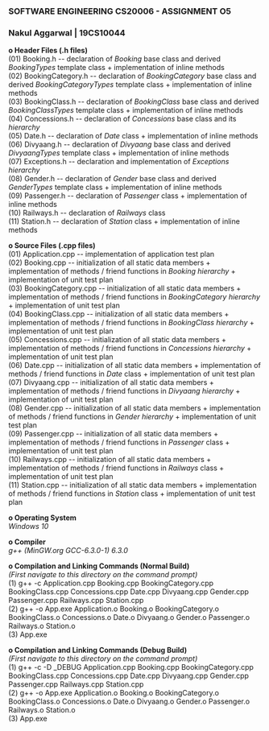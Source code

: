 
### SOFTWARE ENGINEERING CS20006 - ASSIGNMENT O5
### Nakul Aggarwal  |   19CS10044

**o   Header Files (.h files)** <br>
(01) Booking.h  --  declaration of *Booking* base class and derived *BookingTypes* template class + implementation of inline methods <br>
(02) BookingCategory.h  --  declaration of *BookingCategory* base class and derived *BookingCategoryTypes* template class + implementation of inline methods <br>
(03) BookingClass.h  --  declaration of *BookingClass* base class and derived *BookingClassTypes* template class + implementation of inline methods <br>
(04) Concessions.h  --  declaration of *Concessions* base class and its *hierarchy* <br>
(05) Date.h  --  declaration of *Date* class + implementation of inline methods <br>
(06) Divyaang.h  --  declaration of *Divyaang* base class and derived *DivyaangTypes* template class + implementation of inline methods <br>
(07) Exceptions.h  --  declaration and implementation of *Exceptions hierarchy* <br>
(08) Gender.h  --  declaration of *Gender* base class and derived *GenderTypes* template class + implementation of inline methods <br>
(09) Passenger.h  --  declaration of *Passenger* class + implementation of inline methods <br>
(10) Railways.h  --  declaration of *Railways* class <br>
(11) Station.h  --  declaration of *Station* class + implementation of inline methods

**o   Source Files (.cpp files)** <br>
(01) Application.cpp  --  implementation of application test plan <br>
(02) Booking.cpp  --  initialization of all static data members + implementation of methods / friend functions in *Booking hierarchy* + implementation of unit test plan <br>
(03) BookingCategory.cpp  --  initialization of all static data members + implementation of methods / friend functions in *BookingCategory hierarchy* + implementation of unit test plan <br>
(04) BookingClass.cpp  --  initialization of all static data members + implementation of methods / friend functions in *BookingClass hierarchy* + implementation of unit test plan <br>
(05) Concessions.cpp  --  initialization of all static data members + implementation of methods / friend functions in *Concessions hierarchy* + implementation of unit test plan <br>
(06) Date.cpp  --  initialization of all static data members + implementation of methods / friend functions in *Date* class + implementation of unit test plan <br>
(07) Divyaang.cpp  --  initialization of all static data members + implementation of methods / friend functions in *Divyaang hierarchy* + implementation of unit test plan <br>
(08) Gender.cpp  --  initialization of all static data members + implementation of methods / friend functions in *Gender hierarchy* + implementation of unit test plan <br>
(09) Passenger.cpp  --  initialization of all static data members + implementation of methods / friend functions in *Passenger* class + implementation of unit test plan <br>
(10) Railways.cpp  --  initialization of all static data members + implementation of methods / friend functions in *Railways* class + implementation of unit test plan <br>
(11) Station.cpp  --  initialization of all static data members + implementation of methods / friend functions in *Station* class + implementation of unit test plan <br>

**o   Operating System** <br>
*Windows 10*

**o   Compiler** <br>
*g++ (MinGW.org GCC-6.3.0-1) 6.3.0*

**o   Compilation and Linking Commands (Normal Build)** <br>
*(First navigate to this directory on the command prompt)* <br>
(1) g++ -c Application.cpp Booking.cpp BookingCategory.cpp BookingClass.cpp Concessions.cpp Date.cpp Divyaang.cpp Gender.cpp Passenger.cpp Railways.cpp Station.cpp <br>
(2) g++ -o App.exe Application.o Booking.o BookingCategory.o BookingClass.o Concessions.o Date.o Divyaang.o Gender.o Passenger.o Railways.o Station.o <br>
(3) App.exe

**o   Compilation and Linking Commands (Debug Build)** <br>
*(First navigate to this directory on the command prompt)* <br>
(1) g++ -c -D _DEBUG Application.cpp Booking.cpp BookingCategory.cpp BookingClass.cpp Concessions.cpp Date.cpp Divyaang.cpp Gender.cpp Passenger.cpp Railways.cpp Station.cpp <br>
(2) g++ -o App.exe Application.o Booking.o BookingCategory.o BookingClass.o Concessions.o Date.o Divyaang.o Gender.o Passenger.o Railways.o Station.o <br>
(3) App.exe

